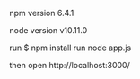 npm version 6.4.1

node version v10.11.0 

run $ npm install
run node app.js

then open http://localhost:3000/ 
